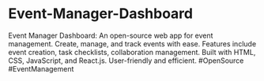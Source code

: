 # Event-Manager-Dashboard
Event Manager Dashboard: An open-source web app for event management. Create, manage, and track events with ease. Features include event creation, task checklists, collaboration management. Built with HTML, CSS, JavaScript, and React.js. User-friendly and efficient. #OpenSource #EventManagement
